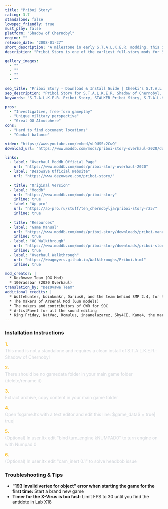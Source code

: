 ```yaml
---
title: "Priboi Story"
rating: 3.7
standalone: false
lowspec_friendly: true
must_play: false
platform: "Shadow of Chernobyl"
engine: ""
release_date: "2008-01-27"
short_description: "A milestone in early S.T.A.L.K.E.R. modding, this is the 2020 Overhaul of the legendary 2008 Priboi Story modification. Bringing a brand new storyline to the game, it's very first total conversion mod for Shadow Of Chernobyl."
description: "Priboi Story is one of the earliest full-story mods for S.T.A.L.K.E.R.: Shadow of Chernobyl, originally released in 2008. Acting as a quasi-sequel, it expands the Zone's narrative with new quests, characters, and locations, even influencing later official entries like Call of Pripyat.<br> The 2020 overhaul adds polish, stability, and improved gameplay. Playing as Military Lieutenant Priboi Slipchenko, you'll lead an investigation into the secretive UHSF organization. With free exploration of familiar but modified locations, new structures, transport options, reworked levels, enhanced graphics, updated weapons, new enemies, and improved audio, it's a must-play for veteran players and fans of early S.T.A.L.K.E.R. mods."

gallery_images:
  - ""
  - ""
  - ""
  - ""

seo_title: "Priboi Story - Download & Install Guide | Cheeki's S.T.A.L.K.E.R. Mods Archive"
seo_description: "Priboi Story for S.T.A.L.K.E.R. Shadow of Chernobyl. Complete installation guide, gameplay features, and detailed review on Cheeki's S.T.A.L.K.E.R. Mods Archive"
keywords: "S.T.A.L.K.E.R. Priboi Story, STALKER Priboi Story, S.T.A.L.K.E.R. story mods, STALKER story mods, Shadow of Chernobyl mods, STALKER Shadow of Chernobyl mods, Best STALKER Shadow of Chernobyl mods, best S.T.A.L.K.E.R. mods 2025, best STALKER mods 2025, immersive STALKER mod, best STALKER mod, Cheeki Breeki"

pros:
  - "Investigative, free-form gameplay"
  - "Unique military perspective"
  - "Great OG Atmosphere"
cons:
  - "Hard to find document locations"
  - "Combat balance"

video: "https://www.youtube.com/embed/vL9USSz2CwQ"
download_url: "https://www.moddb.com/mods/priboi-story-overhaul-2020/downloads/priboi-story-overhaul-2020-release-30072021"

links:
  - label: "Overhaul Moddb Official Page"
    url: "https://www.moddb.com/mods/priboi-story-overhaul-2020"
  - label: "Dezowave Official Website"
    url: "https://www.dezowave.com/priboi-story/"
    
  - title: "Original Version"
  - label: "Moddb"
    url: "https://www.moddb.com/mods/priboi-story"
    inline: true
  - label: "Ap-pro"
    url: "https://ap-pro.ru/stuff/ten_chernobylja/priboi-story-r25/"
    inline: true
    
  - title: "Resources"
  - label: "Game Manual"
    url: "https://www.moddb.com/mods/priboi-story/downloads/priboi-manual"
    inline: true
  - label: "OG Walkthrough"
    url: "https://www.moddb.com/mods/priboi-story/downloads/priboi-story-11-walkthru"
    inline: true
  - label: "Overhaul Walkthrough"
    url: "https://kwagmyers.github.io/Walkthroughs/Priboi.html"
    inline: true

mod_creator: |
  * Dez0vawe Team (OG Mod)
  * 100radsbar (2020 Overhaul)
translation_by: "Dez0vawe Team"
additional_credits: |
  * Wolfehunter, boinkmakr, Darius6, and the team behind SMP 2.4, for letting me use the Gun models, and Gun-sounds from SMP2.4.
  * The makers of Arsenal Mod (Gun models)
  * The makers and contributors of OWR for SOC
  * ArtistPavel for all the sound editing
  * King Friday, NatVac, Romulus, insanelazarez, Sky4CE, Kane4, the marked one, EggChen, Meltacs Shaders, Coldsnake, Bamah
---
```


### Installation Instructions

<div class="space-y-3 mt-4">
  <div class="flex items-start" style="gap: 0.75rem; margin-bottom: 0.75rem;">
    <span style="color: #fbbf24 !important; font-weight: bold; font-size: 0.875rem; flex-shrink: 0; line-height: 1.5; min-width: 1.2rem;">1.</span>
    <div style="flex: 1; line-height: 1.5;">
      <p style="margin: 0; color: #d1d5db;">This mod is not a standalone and requires a clean install of S.T.A.L.K.E.R.: Shadow of Chernobyl</p>
    </div>
  </div>

  <div class="flex items-start" style="gap: 0.75rem; margin-bottom: 0.75rem;">
    <span style="color: #fbbf24 !important; font-weight: bold; font-size: 0.875rem; flex-shrink: 0; line-height: 1.5; min-width: 1.2rem;">2.</span>
    <div style="flex: 1; line-height: 1.5;">
      <p style="margin: 0; color: #d1d5db;">There should be no gamedata folder in your main game folder (delete/rename it)</p>
    </div>
  </div>

  <div class="flex items-start" style="gap: 0.75rem; margin-bottom: 0.75rem;">
    <span style="color: #fbbf24 !important; font-weight: bold; font-size: 0.875rem; flex-shrink: 0; line-height: 1.5; min-width: 1.2rem;">3.</span>
    <div style="flex: 1; line-height: 1.5;">
      <p style="margin: 0; color: #d1d5db;">Extract archive, copy content in your main game folder</p>
    </div>
  </div>

  <div class="flex items-start" style="gap: 0.75rem; margin-bottom: 0.75rem;">
    <span style="color: #fbbf24 !important; font-weight: bold; font-size: 0.875rem; flex-shrink: 0; line-height: 1.5; min-width: 1.2rem;">4.</span>
    <div style="flex: 1; line-height: 1.5;">
      <p style="margin: 0; color: #d1d5db;">Open fsgame.ltx with a text editor and edit this line: $game_data$ = true| true|</p>
    </div>
  </div>

  <div class="flex items-start" style="gap: 0.75rem; margin-bottom: 0.75rem;">
    <span style="color: #fbbf24 !important; font-weight: bold; font-size: 0.875rem; flex-shrink: 0; line-height: 1.5; min-width: 1.2rem;">5.</span>
    <div style="flex: 1; line-height: 1.5;">
      <p style="margin: 0; color: #d1d5db;">(Optional) In user.ltx edit "bind turn_engine kNUMPAD0" to turn engine on with Numpad 0</p>
    </div>
  </div>

  <div class="flex items-start" style="gap: 0.75rem; margin-bottom: 0;">
    <span style="color: #fbbf24 !important; font-weight: bold; font-size: 0.875rem; flex-shrink: 0; line-height: 1.5; min-width: 1.2rem;">6.</span>
    <div style="flex: 1; line-height: 1.5;">
      <p style="margin: 0; color: #d1d5db;">(Optional) In user.ltx edit "cam_inert 0.1" to solve headbob issue</p>
    </div>
  </div>
</div>

### Troubleshooting & Tips

- **"193 Invalid vertex for object" error when starting the game for the first time:** Start a brand new game
- **Timer for the X-Virus is too fast:** Limit FPS to 30 until you find the antidote in Lab X18
